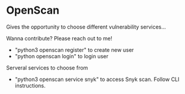 # OpenScan

Gives the opportunity to choose different vulnerability services...

Wanna contribute? Please reach out to me!

- "python3 openscan register" to create new user
- "python openscan login" to login user

Serveral services to choose from

- "python3 openscan service snyk" to access Snyk scan. Follow CLI instructions.

